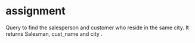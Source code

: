 # assignment
Query to find the salesperson and customer who reside in the same city. It returns Salesman, cust_name and city .
